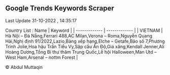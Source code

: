 

## Google Trends Keywords Scraper 
 
Last Update 31-10-2022 , 14:35:17

Country List :
 Name  | Keyword |
| ------------- | ------------- |
| VIETNAM | Hà Nội – Đà Nẵng,Ferrari 488,AC Milan,Verona – Roma,Nguyễn Quang Hải,Nghị định 91/2022,Lazio,Bảng xếp hạng,Elche – Getafe,Bão số 7,Phương Trinh Jolie,Hoa hậu Trần Tiểu Vy,Sập cầu Ấn Độ,Giá xăng,Kendall Jenner,Ali Hoàng Dương,Tổng Bí thư thăm Trung Quốc,Lễ hội Halloween,Man Utd – West Ham,Arsenal – nottm Forest |



© Abdul Muttaqin 

